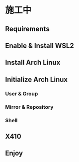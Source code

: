 # 施工中

## Requirements

## Enable & Install WSL2

## Install Arch Linux

## Initialize Arch Linux

### User & Group

### Mirror & Repository

### Shell

## X410

## Enjoy
